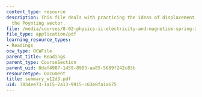 ```yaml
---
content_type: resource
description: This file deals with practicing the ideas of displacement current and
  the Poynting vector.
file: /media/courses/8-02-physics-ii-electricity-and-magnetism-spring-2007/3034ee731a152a139915c63e8fa1a675_summary_w12d3.pdf
file_type: application/pdf
learning_resource_types:
- Readings
ocw_type: OCWFile
parent_title: Readings
parent_type: CourseSection
parent_uid: 0daf4987-1459-8983-aa85-5689f242c83b
resourcetype: Document
title: summary_w12d3.pdf
uid: 3034ee73-1a15-2a13-9915-c63e8fa1a675
---
```

